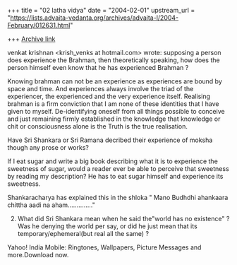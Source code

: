 +++
title = "02 latha vidya"
date = "2004-02-01"
upstream_url = "https://lists.advaita-vedanta.org/archives/advaita-l/2004-February/012631.html"

+++
[Archive link](https://lists.advaita-vedanta.org/archives/advaita-l/2004-February/012631.html)



venkat krishnan <krish_venks at hotmail.com> wrote:
supposing a person does experience the Brahman, then theoretically speaking, 
how does the person himself even know that he has experienced Brahman ?

Knowing brahman can not be an experience as experiences are bound by space and time. And experiences always involve the triad of the experiencer, the experienced and the very experience itself. Realising brahman is a firm conviction that I am none of these identities that I have given to myself. De-identifying oneself from all things possible to conceive and just remaining firmly established in the knowledge that knowledge or chit or consciousness alone is the Truth is the true realisation.


Have Sri Shankara or Sri Ramana decribed their experience of moksha though 
any prose or works?

If I eat sugar and write a big book describing what it is to experience the sweetness of sugar, would a reader ever be able to perceive that sweetness by reading my description? He has to eat sugar himself and experience its sweetness.

Shankaracharya has explained this in the shloka " Mano Budhdhi ahankaara chittha aadi na aham.............."

2) What did Sri Shankara mean when he said the"world has no existence" ? Was 
he denying the world per say, or did he just mean that its 
temporary/ephemeral(but real all the same) ? 


Yahoo! India Mobile: Ringtones, Wallpapers, Picture Messages and more.Download now.

